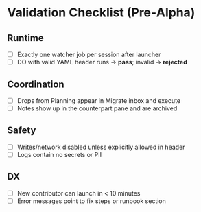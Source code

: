 # Validation Checklist (Pre‑Alpha)

## Runtime
- [ ] Exactly one watcher job per session after launcher
- [ ] DO with valid YAML header runs → **pass**; invalid → **rejected**

## Coordination
- [ ] Drops from Planning appear in Migrate inbox and execute
- [ ] Notes show up in the counterpart pane and are archived

## Safety
- [ ] Writes/network disabled unless explicitly allowed in header
- [ ] Logs contain no secrets or PII

## DX
- [ ] New contributor can launch in < 10 minutes
- [ ] Error messages point to fix steps or runbook section
